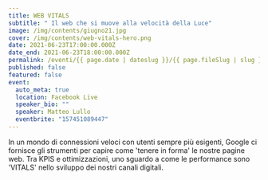```yaml
---
title: WEB VITALS
subtitle: " Il web che si muove alla velocità della Luce"
image: /img/contents/giugno21.jpg
cover: /img/contents/web-vitals-hero.png
date: 2021-06-23T17:00:00.000Z
date_end: 2021-06-23T18:00:00.000Z
permalink: /eventi/{{ page.date | dateslug }}/{{ page.fileSlug | slug }}/index.html
published: false
featured: false
event:
  auto_meta: true
  location: Facebook Live
  speaker_bio: ""
  speaker: Matteo Lullo
  eventbrite: "157451089447"
---
```

In un mondo di connessioni veloci con utenti sempre più esigenti, Google ci fornisce gli strumenti per capire come 'tenere in forma' le nostre pagine web. Tra KPIS e ottimizzazioni, uno sguardo a come le performance sono 'VITALS' nello sviluppo dei nostri canali digitali.